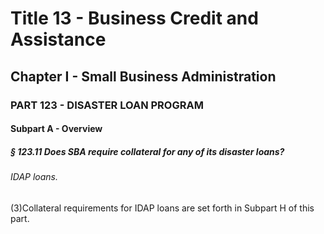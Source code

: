 
# Title 13 - Business Credit and Assistance
## Chapter I - Small Business Administration
### PART 123 - DISASTER LOAN PROGRAM
#### Subpart A - Overview
##### § 123.11 Does SBA require collateral for any of its disaster loans?
###### IDAP loans.

(3)Collateral requirements for IDAP loans are set forth in Subpart H of this part.
